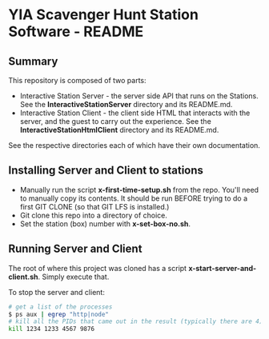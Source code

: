 # YIA Scavenger Hunt Station Software - README

## Summary 

This repository is composed of two parts:

- Interactive Station Server - the server side API that runs on the Stations. See the **InteractiveStationServer** directory and its README.md.
- Interactive Station Client - the client side HTML that interacts with the server, and the guest to carry out the experience. See the **InteractiveStationHtmlClient** directory and its README.md.

See the respective directories each of which have their own documentation.

## Installing Server and Client to stations

- Manually run the script **x-first-time-setup.sh** from the repo. You'll need to manually copy its contents. It should be run BEFORE trying to do a first GIT CLONE (so that GIT LFS is installed.)
- Git clone this repo into a directory of choice.
- Set the station (box) number with **x-set-box-no.sh**.

## Running Server and Client

The root of where this project was cloned has a script **x-start-server-and-client.sh**. Simply execute that.

To stop the server and client:
```bash
# get a list of the processes
$ ps aux | egrep "http|node"
# kill all the PIDs that came out in the result (typically there are 4)
kill 1234 1233 4567 9876
```